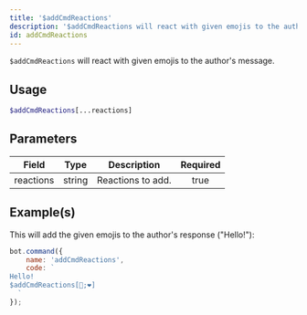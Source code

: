 ```yaml
---
title: '$addCmdReactions'
description: '$addCmdReactions will react with given emojis to the author''s message.'
id: addCmdReactions
---
```


`$addCmdReactions` will react with given emojis to the author's message.

## Usage

```php
$addCmdReactions[...reactions]
```

## Parameters

| Field     | Type   | Description       | Required |
| --------- | ------ | ----------------- |:--------:|
| reactions | string | Reactions to add. |   true   |

## Example(s)

This will add the given emojis to the author's response ("Hello!"):

```javascript
bot.command({
    name: 'addCmdReactions',
    code: `
Hello!
$addCmdReactions[🧡;❤]
  `
});
```
